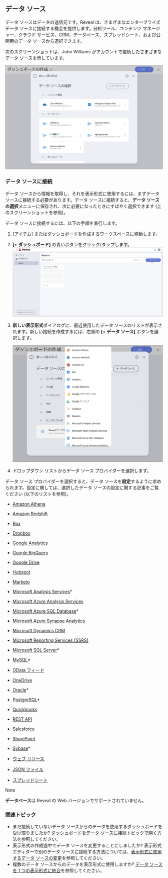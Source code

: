 ## データ ソース

データ ソースはデータの送信元です。Reveal は、さまざまなエンタープライズ データ ソースに接続する機会を提供します。分析ツール、コンテンツ マネージャー、クラウド サービス、CRM、データベース、スプレッドシート、および公開用のデータ ソースから選択できます。

次のスクリーンショットは、John Williams がアカウントで接続したさまざまなデータ ソースを示しています。

<img src="images/sample-data-sources-screen.png" alt="Sample data sources" class="responsive-img"/>

### データ ソースに接続

データ ソースから情報を取得し、それを表示形式に使用するには、まずデータ ソースに接続する必要があります。データ ソースに接続すると、**データ ソースの選択**メニューに保存され、次に必要になったときにすばやく選択できます (上のスクリーンショットを参照)。

データ ソースに接続するには、以下の手順を実行します。

1. [アイテム] またはダッシュボードを作成するワークスペースに移動します。 
2. **[+ ダッシュボード]** の青いボタンをクリック/タップします。
   <img src="images/start-creating-dashboard-data-source.png" alt="Reveal's home screen" class="responsive-img"/>
   
3. **新しい表示形式**ダイアログに、最近使用したデータ ソースのリストが表示されます。新しい接続を作成するには、右側の **[+ データ ソース]** ボタンを選択します。

   <img src="images/creating-new-visualization.png" alt="Available data sources when creating a new visualization" class="responsive-img"/>

4. ドロップダウン リストからデータ ソース プロバイダーを選択します。

データ ソース プロバイダーを選択すると、データ ソースを**設定**するように求められます。設定に関しては、選択したデータ ソースの設定に関する記事をご覧ください (以下のリストを参照)。

   - [Amazon Athena](~/jp/datasources/supported-data-sources/athena.md)

   - [Amazon Redshift](~/jp/datasources/supported-data-sources/redshift.html)

   - [Box](~/jp/datasources/supported-data-sources/box.html)

   - [Dropbox](~/jp/datasources/supported-data-sources/dropbox.html)

   - [Google Analytics](~/jp/datasources/supported-data-sources/google-analytics.html)

   - [Google BigQuery](~/jp/datasources/supported-data-sources/google-bigquery.html)

   - [Google Drive](~/jp/datasources/supported-data-sources/google-drive.html)
  
   - [Hubspot](~/jp/datasources/supported-data-sources/hubspot.html)
  
   - [Marketo](~/jp/datasources/supported-data-sources/marketo.html)

   - [Microsoft Analysis Services](~/jp/datasources/supported-data-sources/microsoft-analysis-services.html)*
  
   - [Microsoft Azure Analysis Services](~/jp/datasources/supported-data-sources/microsoft-azure-analysis-services.html)

   - [Microsoft Azure SQL Database](~/jp/datasources/supported-data-sources/azure-sql.html)*
  
   - [Microsoft Azure Synapse Analytics](~/jp/datasources/supported-data-sources/microsoft-azure-synapse-analytics.html)

   - [Microsoft Dynamics CRM](~/jp/datasources/supported-data-sources/microsoft-dynamics-crm.html)

   - [Microsoft Reporting Services (SSRS)](~/jp/datasources/supported-data-sources/microsoft-reporting-services.html)

   - [Microsoft SQL Server](~/jp/datasources/supported-data-sources/microsoft-sql-server.html)*

   - [MySQL](~/jp/datasources/supported-data-sources/mysql.html)*

   - [OData フィード](~/jp/datasources/supported-data-sources/odata-feed.html)

   - [OneDrive](~/jp/datasources/supported-data-sources/onedrive.html)

   - [Oracle](~/jp/datasources/supported-data-sources/oracle.html)*

   - [PostgreSQL](~/jp/datasources/supported-data-sources/postgresql.html)*
  
   - [Quickbooks](~/jp/datasources/supported-data-sources/quickbooks.html) 

   - [REST API](~/jp/datasources/supported-data-sources/rest-api.html)

   - [Salesforce](~/jp/datasources/supported-data-sources/salesforce.html)

   - [SharePoint](~/jp/datasources/supported-data-sources/sharepoint.html)

   - [Sybase](~/jp/datasources/supported-data-sources/sybase.html)*

   - [ウェブ リソース](~/jp/datasources/supported-data-sources/web-resource.html)

   - [JSON ファイル](~/jp/datasources/working-files/working-with-json-files.html)

   - [スプレッドシート](~/jp/datasources/working-files/working-with-spreadsheets.html)

>[!NOTE]
> **データベース**は Reveal の Web バージョンでサポートされていません。

### 関連トピック 

- まだ接続していないデータ ソースからのデータを使用するダッシュボードを受け取りましたか? [ダッシュボードをデータ ソースに接続](connect-dashboard-to-data-source.html)トピックで開く方法を参照してください。
- 表示形式の作成途中でデータ ソースを変更することにしましたか? 表示形式エディターで別のデータ ソースに接続する方法については、[表示形式に使用するデータ ソースの変更](changing-data-source-visualization.html)を参照してください。
- 複数のデータ ソースからのデータを表示形式に使用しますか? [データ ソースを 1 つの表示形式に統合](data-blending.html)を参照してください。